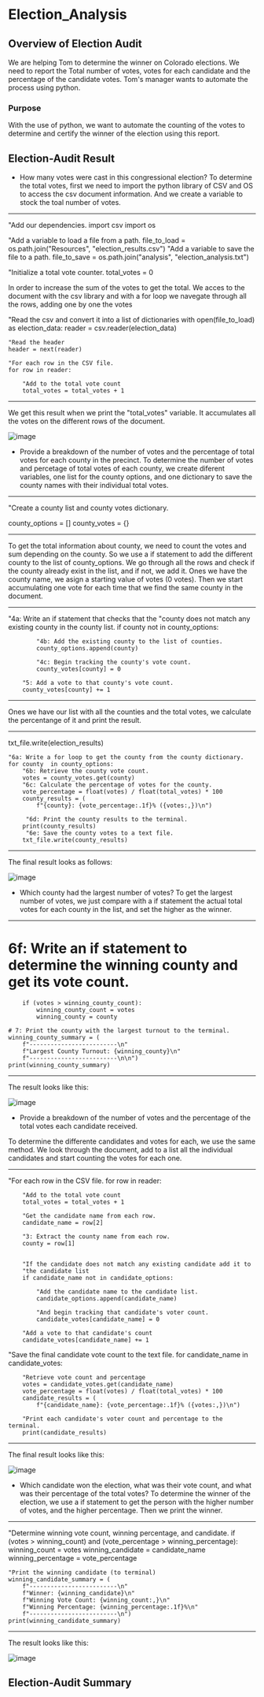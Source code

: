 # Election_Analysis

## Overview of Election Audit
We are helping Tom to determine the winner on Colorado elections. We need to report the Total number of votes, votes for each candidate and the percentage of the candidate votes. Tom's manager wants to automate the process using python.

### Purpose
With the use of python, we want to automate the counting of the votes to determine and certify the winner of the election using this report.

## Election-Audit Result
- How many votes were cast in this congressional election?
To determine the total votes, first we need to import the python library of CSV and OS to access the csv document information. And we create a variable to stock the toal number of votes.

-------------------------------------------------------------------------------------------------------------------------------
"Add our dependencies.
import csv
import os

"Add a variable to load a file from a path.
file_to_load = os.path.join("Resources", "election_results.csv")
"Add a variable to save the file to a path.
file_to_save = os.path.join("analysis", "election_analysis.txt")

"Initialize a total vote counter.
total_votes = 0

In order to increase the sum of the votes to get the total. We acces to the document with the csv library and with a for loop we navegate through all the rows, adding one by one the votes

"Read the csv and convert it into a list of dictionaries
with open(file_to_load) as election_data:
    reader = csv.reader(election_data)

    "Read the header
    header = next(reader)

    "For each row in the CSV file.
    for row in reader:

        "Add to the total vote count
        total_votes = total_votes + 1

-------------------------------------------------------------------------------------------------------------------------------

We get this result when we print the "total_votes" variable. It accumulates all the votes on the different rows of the document.

![image](https://user-images.githubusercontent.com/88845919/135945710-4e8e4c1a-3a9a-4c1f-85ed-c1c37ff43a73.png)

- Provide a breakdown of the number of votes and the percentage of total votes for each county in the precinct.
To determine the number of votes and percetage of total votes of each county, we create diferent variables, one list for the county options, and one dictionary to save the county names with their individual total votes.

-------------------------------------------------------------------------------------------------------------------------------

"Create a county list and county votes dictionary.

county_options = []
county_votes = {}

-------------------------------------------------------------------------------------------------------------------------------

To get the total information about county, we need to count the votes and sum depending on the county. So we use a if statement to add the different county to the list of county_options. We go through all the rows and check if the county already exist in the list, and if not, we add it. Ones we have the county name, we asign a starting value of votes (0 votes). Then we start accumulating one vote for each time that we find the same county in the document.

-------------------------------------------------------------------------------------------------------------------------------

 "4a: Write an if statement that checks that the
        "county does not match any existing county in the county list.
        if county not in county_options:

            "4b: Add the existing county to the list of counties.
            county_options.append(county)

            "4c: Begin tracking the county's vote count.
            county_votes[county] = 0

        "5: Add a vote to that county's vote count.
        county_votes[county] += 1
        
-------------------------------------------------------------------------------------------------------------------------------

Ones we have our list with all the counties and the total votes, we calculate the percentange of it and print the result.

-------------------------------------------------------------------------------------------------------------------------------

txt_file.write(election_results)

    "6a: Write a for loop to get the county from the county dictionary.
    for county  in county_options:
        "6b: Retrieve the county vote count.
        votes = county_votes.get(county)
        "6c: Calculate the percentage of votes for the county.
        vote_percentage = float(votes) / float(total_votes) * 100
        county_results = (
            f"{county}: {vote_percentage:.1f}% ({votes:,})\n")

         "6d: Print the county results to the terminal.
        print(county_results)
         "6e: Save the county votes to a text file.
        txt_file.write(county_results)

-------------------------------------------------------------------------------------------------------------------------------

The final result looks as follows:

![image](https://user-images.githubusercontent.com/88845919/135952558-f6ff84e6-43fb-45cc-aab1-66cfb023f4e4.png)

- Which county had the largest number of votes?
To get the largest number of votes, we just compare with a if statement the actual total votes for each county in the list, and set the higher as the winner.

-------------------------------------------------------------------------------------------------------------------------------

# 6f: Write an if statement to determine the winning county and get its vote count.
        if (votes > winning_county_count):
            winning_county_count = votes
            winning_county = county

    # 7: Print the county with the largest turnout to the terminal.
    winning_county_summary = (
        f"-------------------------\n"
        f"Largest County Turnout: {winning_county}\n"
        f"-------------------------\n\n")
    print(winning_county_summary)

-------------------------------------------------------------------------------------------------------------------------------

The result looks like this:

![image](https://user-images.githubusercontent.com/88845919/135952822-7c514208-891b-4a94-94a6-32fde8aa9450.png)

- Provide a breakdown of the number of votes and the percentage of the total votes each candidate received.

To determine the differente candidates and votes for each, we use the same method. We look through the document, add to a list all the individual candidates and start counting the votes for each one.

-------------------------------------------------------------------------------------------------------------------------------

"For each row in the CSV file.
    for row in reader:

        "Add to the total vote count
        total_votes = total_votes + 1

        "Get the candidate name from each row.
        candidate_name = row[2]

        "3: Extract the county name from each row.
        county = row[1]


        "If the candidate does not match any existing candidate add it to
        "the candidate list
        if candidate_name not in candidate_options:

            "Add the candidate name to the candidate list.
            candidate_options.append(candidate_name)

            "And begin tracking that candidate's voter count.
            candidate_votes[candidate_name] = 0

        "Add a vote to that candidate's count
        candidate_votes[candidate_name] += 1


"Save the final candidate vote count to the text file.
    for candidate_name in candidate_votes:

        "Retrieve vote count and percentage
        votes = candidate_votes.get(candidate_name)
        vote_percentage = float(votes) / float(total_votes) * 100
        candidate_results = (
            f"{candidate_name}: {vote_percentage:.1f}% ({votes:,})\n")

        "Print each candidate's voter count and percentage to the terminal.
        print(candidate_results)

-------------------------------------------------------------------------------------------------------------------------------

The final result looks like this:

![image](https://user-images.githubusercontent.com/88845919/135953310-dac3a589-12bf-45dd-b86c-8ca5ff7e6382.png)

- Which candidate won the election, what was their vote count, and what was their percentage of the total votes?
To determine the winner of the election, we use a if statement to get the person with the higher number of votes, and the higher percentage. Then we print the winner.

-------------------------------------------------------------------------------------------------------------------------------

"Determine winning vote count, winning percentage, and candidate.
        if (votes > winning_count) and (vote_percentage > winning_percentage):
            winning_count = votes
            winning_candidate = candidate_name
            winning_percentage = vote_percentage

    "Print the winning candidate (to terminal)
    winning_candidate_summary = (
        f"-------------------------\n"
        f"Winner: {winning_candidate}\n"
        f"Winning Vote Count: {winning_count:,}\n"
        f"Winning Percentage: {winning_percentage:.1f}%\n"
        f"-------------------------\n")
    print(winning_candidate_summary)
    
-------------------------------------------------------------------------------------------------------------------------------

The result looks like this:

![image](https://user-images.githubusercontent.com/88845919/135953505-10b0de29-af1b-4efd-8078-c054668ca938.png)

## Election-Audit Summary

